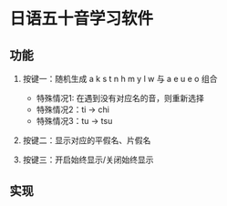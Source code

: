 # 日语五十音学习软件

## 功能

1. 按键一：随机生成 a k s t n h m y l w 与 a e u e o 组合

    * 特殊情况1: 在遇到没有对应名的音，则重新选择
    * 特殊情况2：ti -> chi
    * 特殊情况3：tu -> tsu

2. 按键二：显示对应的平假名、片假名
3. 按键三：开启始终显示/关闭始终显示

## 实现
